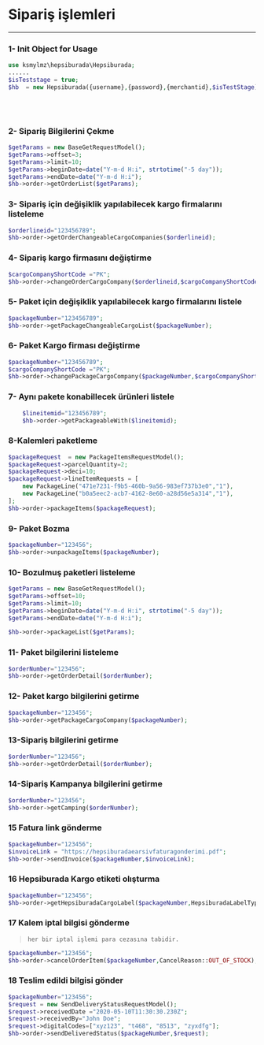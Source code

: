 # Sipariş işlemleri 
_________________


### 1- Init Object for Usage

````php
use ksmylmz\hepsiburada\Hepsiburada;
......
$isTeststage = true;
$hb  = new Hepsiburada({username},{password},{merchantid},$isTestStage);
````
<br/>
<br/>

### 2- Sipariş Bilgilerini Çekme

```php
$getParams = new BaseGetRequestModel();
$getParams->offset=3;
$getParams->limit=10;
$getParams->beginDate=date("Y-m-d H:i", strtotime("-5 day"));
$getParams->endDate=date("Y-m-d H:i");
$hb->order->getOrderList($getParams);
```

### 3- Sipariş için değişiklik yapılabilecek kargo firmalarını listeleme

```php
$orderlineid="123456789";
$hb->order->getOrderChangeableCargoCompanies($orderlineid);
```

### 4- Sipariş kargo firmasını değiştirme

```php
$cargoCompanyShortCode ="PK";
$hb->order->changeOrderCargoCompany($orderlineid,$cargoCompanyShortCode);
```
### 5- Paket için değişiklik yapılabilecek kargo firmalarını listele
```php
$packageNumber="123456789";
$hb->order->getPackageChangeableCargoList($packageNumber);
```

### 6- Paket Kargo firması değiştirme

```php
$packageNumber="123456789";
$cargoCompanyShortCode ="PK";
$hb->order->changePackageCargoCompany($packageNumber,$cargoCompanyShortCode);
```
### 7- Aynı pakete  konabillecek  ürünleri listele

```php
    $lineitemid="123456789";
    $hb->order->getPackageableWith($lineitemid);
```

### 8-Kalemleri paketleme
```php
$packageRequest  = new PackageItemsRequestModel();
$packageRequest->parcelQuantity=2;
$packageRequest->deci=10;
$packageRequest->lineItemRequests = [
    new PackageLine("471e7231-f9b5-460b-9a56-983ef737b3e0","1"),
    new PackageLine("b0a5eec2-acb7-4162-8e60-a28d56e5a314","1"),
];
$hb->order->packageItems($packageRequest);
```

### 9- Paket Bozma

```php
$packageNumber="123456";
$hb->order->unpackageItems($packageNumber);
```

### 10- Bozulmuş paketleri listeleme

```php
$getParams = new BaseGetRequestModel();
$getParams->offset=10;
$getParams->limit=10;
$getParams->beginDate=date("Y-m-d H:i", strtotime("-5 day"));
$getParams->endDate=date("Y-m-d H:i");

$hb->order->packageList($getParams);
```
### 11- Paket bilgilerini listeleme

```php
$orderNumber="123456";
$hb->order->getOrderDetail($orderNumber);
```
### 12- Paket kargo bilgilerini getirme

```php
$packageNumber="123456";
$hb->order->getPackageCargoCompany($packageNumber);
```
### 13-Sipariş bilgilerini getirme

```php
$orderNumber="123456";
$hb->order->getOrderDetail($orderNumber);
```

### 14-Sipariş Kampanya bilgilerini getirme

```php
$orderNumber="123456";
$hb->order->getCamping($orderNumber);
```

### 15 Fatura link gönderme

```php
$packageNumber="123456";
$invoiceLink = "https://hepsiburadaearsivfaturagonderimi.pdf";
$hb->order->sendInvoice($packageNumber,$invoiceLink);
```
### 16 Hepsiburada Kargo etiketi olışturma

```php
$packageNumber="123456";
$hb->order->getHepsiburadaCargoLabel($packageNumber,HepsiburadaLabelType::Base64zpl);
```

### 17 Kalem iptal bilgisi gönderme

> `her bir iptal işlemi para cezasına tabidir.`

```php
$packageNumber="123456";
$hb->order->cancelOrderItem($packageNumber,CancelReason::OUT_OF_STOCK);
```

### 18 Teslim edildi bilgisi gönder


```php
$packageNumber="123456";
$request = new SendDeliveryStatusRequestModel();
$request->receivedDate ="2020-05-10T11:30:30.230Z";
$request->receivedBy="John Doe";
$request->digitalCodes=["xyz123", "t468", "8513", "zyxdfg"];
$hb->order->sendDeliveredStatus($packageNumber,$request);
```



